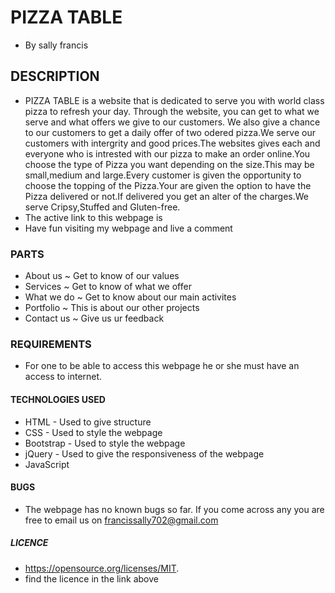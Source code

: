 
# PIZZA TABLE
* By sally francis
## DESCRIPTION
* PIZZA TABLE is a website that is dedicated to serve you with world class pizza to refresh your day. Through the website, you can get to what we serve and what offers we give to our customers. We also give  a chance to our customers to get a daily offer of two odered pizza.We serve our customers with intergrity and good prices.The websites gives each and everyone  who is intrested with our pizza to make an order online.You choose the type of Pizza you want depending on the size.This may be small,medium and large.Every customer is given the opportunity to choose the topping of the Pizza.Your are given the option to have the Pizza delivered or not.If delivered you get an alter of the charges.We serve Cripsy,Stuffed and Gluten-free.
* The active link to this webpage is 
* Have fun visiting my webpage and live a comment
### PARTS
  * About us ~ Get to know of our values
  * Services ~ Get to know of what we offer
  * What we do ~ Get to know about our main activites
  * Portfolio ~ This is about our other projects
  * Contact us ~ Give us ur feedback
### REQUIREMENTS
* For one to be able to access this webpage he or she must have an access to internet.
#### TECHNOLOGIES USED
 * HTML - Used to give structure
 * CSS - Used to style the webpage
 * Bootstrap - Used to style the webpage
 * jQuery - Used to give the responsiveness of the webpage
 * JavaScript
#### BUGS
* The webpage has no known bugs so far. If you come across any you are free to email us on francissally702@gmail.com
##### LICENCE
* https://opensource.org/licenses/MIT.
* find the licence in the link above
